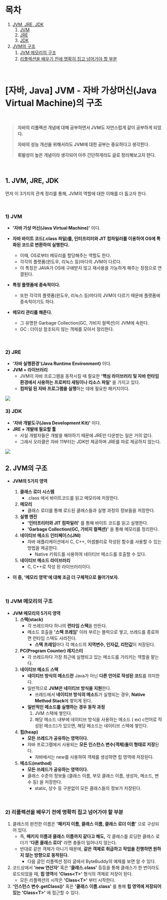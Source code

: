 # 목차

1. [JVM, JRE, JDK](#1-jvm-jre-jdk) <br/>
    1. [JVM](#1-jvm) <br/>
    2. [JRE](#2-jre) <br/>
    3. [JDK](#3-jdk) <br/>
2. [JVM의 구조](#2-jvm의-구조) <br/>
    1. [JVM 메모리의 구조](#1-jvm-메모리의-구조) <br/>
    2. [리플렉션을 배우기 전에 명확히 집고 넘어가야 할 부분](#2-리플렉션을-배우기-전에-명확히-집고-넘어가야-할-부분) <br/>

<br/>

# [자바, Java] JVM - 자바 가상머신(Java Virtual Machine)의 구조

<br/>

> **자바의 리플렉션 개념에 대해 공부하면서 JVM도 자연스럽게 같이 공부하게 되었다.**
>
> **자바의 성능 개선을 위해서라도 JVM에 대한 공부는 중요하다고 생각한다.**
>
> **휘발성이 높은 개념이라 생각되어 아주 간단하게라도 글로 정리해보고자 한다.**

<br/>

## 1. JVM, JRE, JDK

먼저 이 3가지의 관계 정리를 통해, JVM의 역할에 대한 이해를 더 돕고자 한다.

<br/>

### 1) JVM

- **'자바 가상 머신(Java Virtual Machine)'** 이다.

- **자바 바이트 코드(.class 파일)를, 인터프리터와 JIT 컴파일러를 이용하여 OS에 특화된 코드로 변환하여 실행한다.**
  - 이때, OS로부터 메모리를 할당해주는 역할도 한다.
  - 각각의 플랫폼(윈도우, 리눅스 등)마다의 JVM이 다르다.
  - 이 특징은 JAVA가 OS에 구애받지 않고 재사용을 가능하게 해주는 장점으로 연결된다.
- **특정 플랫폼에 종속적이다.**
  - 또한 각각의 플랫폼(윈도우, 리눅스 등)마다의 JVM이 다르기 때문에 플랫폼에 종속적이기도 하다.
- **메모리 관리를 해준다.**
  - 그 유명한 Garbage Collection(GC, 가비지 컬렉션)이 JVM에 속한다.
  - GC : 더이상 참조되지 않는 객체를 모아서 정리한다.

<br/>

### 2) JRE

- **'자바 실행환경'(Java Runtime Environment)** 이다.
- **JVM + 라이브러리**
  - JVM이 자바 프로그램을 동작시킬 때 필요한 **'핵심 라이브러리 및 자바 런타임 환경에서 사용하는 프로퍼티 세팅이나 리소스 파일'** 을 가지고 있다.
  - **컴파일 된 자바 프로그램을 실행**하는 데에 필요한 패키지이다.

<img src="https://tjdtls690.github.io/assets/img/blog/jvm01.PNG">

<br/>

### 3) JDK

- **'자바 개발도구(Java Development Kit)'** 이다.
- **JRE + 개발에 필요할 툴**
  - 사실 개발자들은 개발을 해야하기 때문에 JRE만 다운받는 일은 거의 없다.
  - 그래서 오라클은 자바 11부터는 JDK만 제공하며 JRE를 따로 제공하지 않는다.

<img src="https://tjdtls690.github.io/assets/img/blog/jvm02.PNG">

<br/>

## 2. JVM의 구조

- **JVM의 5가지 영역**
  1. **클래스 로더 시스템**
     - .class 에서 바이트코드를 읽고 메모리에 저장한다.
  2. **메모리**
     - 클래스 로더를 통해 로드된 클래스들과 실행 과정의 정보들을 저장한다.
  3. **실행 엔진**
     - **'인터프리터와 JIT 컴파일러'** 를 통해 바이트 코드를 읽고 실행한다.
     - **'Garbage Collection(GC, 가비지 컬렉션)'** 을 통해 메모리를 정리한다.
  4. **네이티브 메소드 인터페이스(JNI)**
     - 자바 애플리케이션에서 C, C++, 어셈블리로 작성된 함수를 사용할 수 있는 방법을 제공한다.
       - Native 키워드를 사용하여 네이티브 메소드를 호출할 수 있다.
  5. **네이티브 메소드 라이브러리**
     - C, C++로 작성 된 라이브러리이다.

- **이 중, '메모리 영역'에 대해 조금 더 구체적으로 들어가보자.**

<br/>

### 1) JVM 메모리의 구조

- **JVM 메모리의 5가지 영역**
  1. **스택(stack)**
     - 각 쓰레드마다 하나의 **런타임 스택**을 만든다.
     - 메소드 호출을 **'스택 프레임'** 이라 부르는 블럭으로 쌓고, 쓰레드를 종료하면 런타임 스택도 사라진다.
       - **스택 프레임**마다 각 메소드의 **지역변수, 인자값, 리턴값**이 저장된다.<br/>
  2. **PC(Program Counter) 레지스터**
     - 각 쓰레드마다 가장 최근에 실행되고 있는 메소드를 가리키는 역할을 맡는다.<br/>
  3. **네이티브 메소드 스택**
     - **네이티브 방식의 메소드란** Java가 아닌 **다른 언어로 작성된 코드**를 의미한다.
     - 일반적으로 **JVM은 네이티브 방식을 지원**한다.
       - 쓰레드에서 **네이티브 방식의 메소드**가 실행되는 경우, **Native Method Stack**에 쌓이게 된다.
     - **일반적인 메소드를 실행하는 경우 동작 과정** 
       1. JVM 스택에 쌓인다.
       2. 해당 메소드 내부에 네이티브 방식을 사용하는 메소드 ( ex) c언어로 작성된 메소드)가 있으면, 해당 메소드는 네이티브 스택에 쌓인다.<br/>
  4. **힙(heap)**
     - **모든 쓰레드가 공유하는 영역이다.**
     - 자바 프로그램에서 사용되는 **모든 인스턴스 변수(객체)들이 형태로 저장**된다.
       - 자바에서는 new를 사용하여 객체를 생성하면 힙 영역에 저장된다.<br/>
  5. **메소드(method)**
     - **모든 쓰레드가 공유하는 영역이다.**
     - 클래스 수준의 정보들 (클래스 이름, 부모 클래스 이름, 생성자, 메소드, 변수 등) 을 저장한다.
       - static, 상수 등 구분없이 모든 클래스들의 정보가 저장된다.

<br/>

### 2) 리플렉션을 배우기 전에 명확히 집고 넘어가야 할 부분

1. 클래스의 완전한 이름은 **'패키지 이름, 클래스 이름, 클래스 로더 이름'** 으로 구성되어 있다.
   - 즉, **패키지 이름과 클래스 이름까지 같다고 해도,** 각 클래스를 로딩한 클래스 로더가 **'다른 클래스 로더'** 라면 충돌이 일어나지 않는다.
   - 반대로 같은 객체가 아니기 때문에, **같은 객체로 취급하고 작업을 진행하면 원하지 않는 방향으로 동작된다.**
     - 다음 글인 리플렉션 정리 글에서 ByteBuddy의 예제를 보면 알 수 있다.
2. 코드상에서 **'new 연산자'** 혹은 **'클래스.class'** 등등을 통해 클래스가 한 번이라도 로드되었을 때, **힙 영역**에 **'Class\<T\>'** 형식의 객체로 저장이 된다.
   - 모든 리플렉션의 시작은 **'Class\<T\>'** 부터 시작한다.
3. **'인스턴스 변수.getClass()'** 혹은 **'클래스 이름.class'** 를 통해 **힙 영역에 저장되어있는** **'Class\<T\>'** 에 접근할 수 있다.